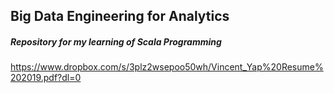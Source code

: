 ## Big Data Engineering for Analytics 

##### Repository for my learning of Scala Programming

https://www.dropbox.com/s/3plz2wsepoo50wh/Vincent_Yap%20Resume%202019.pdf?dl=0
